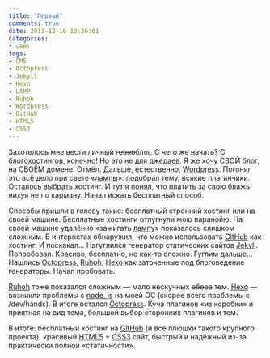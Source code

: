 ```yaml
---
title: "Первый"
comments: true
date: 2013-12-16 13:36:01
categories:
- сайт
tags:
- CMS
- Octopress
- Jekyll
- Hexo
- LAMP
- Ruhoh
- Wordpress
- GitHub
- HTML5
- CSS3
---
```

Захотелось мне вести личный <del>говно</del>блог. С чего же начать? С блогохостингов, конечно! Но это не для джедаев. Я же хочу СВОЙ блог, на СВОЁМ домене. Отмёл. Дальше, естественно, <a href="https://wordpress. org">Wordpress</a>. Погонял это всё дело при свете «<acronym title="LAMP = Linux, Apache, MySQL, PHP">лампы</acronym>»: подобрал тему, всякие плагинчики. Осталось выбрать хостинг. И тут я понял, что платить за свою блажь нихуя не по карману. Начал искать бесплатный способ.

Способы пришли в голову такие: бесплатный стронний хостинг или на своей машине. Бесплатные хостинги отпугнули мою паранойю. На своей машине удалённо «зажигать <acronym title="LAMP = Linux, Apache, MySQL, PHP">лампу</acronym>» показалось слишком сложным. В интернетах обнаружил, что можно использовать <a href="https://github.com">GitHub</a> как хостинг. И поскакал... Нагуглился генератор статических сайтов <a href="http://jekyllrb.com">Jekyll</a>. Попробовал. Красиво, бесплатно, но как-то сложно. Гуглим дальше... Нашлись <a href="http://octopress.org">Octopress</a>, <a href="http://ruhoh.com">Ruhoh</a>, <a href="http://zespia.tw/hexo">Hexo</a> как заточенные под блоговедение генераторы. Начал пробовать.

<a href="http://ruhoh.com">Ruhoh</a> тоже показался сложным — мало нескучных <del>обоев</del> тем. <a href="http://zespia.tw/hexo">Hexo</a> — возникли проблемы с <a href="http://nodejs.org">node. js</a> на моей ОС (скорее всего проблемы с /dev/hands). В итоге остался <a href="http://octopress.org">Octopress</a>. Куча плагинов «из коробки» и приятная на вид тема, большой выбор сторонних плагинов и тем.

В итоге: бесплатный хостинг на <a href="https://github.com">GitHub</a> (и все плюшки такого крупного проекта), красивый <abbr title="HyperText Markup Language, version 5">HTML5</abbr> + <abbr title="Cascading Style Sheets, version 3">CSS3</abbr> сайт, быстрый и надёжный из-за практически полной «статичности».